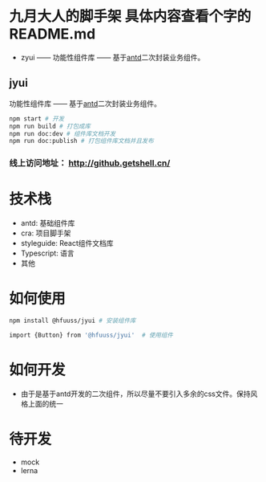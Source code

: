 # 九月大人的脚手架 具体内容查看个字的README.md
* zyui —— 功能性组件库 —— 基于[antd](https://ant.design)二次封装业务组件。

## jyui
功能性组件库 —— 基于[antd](https://ant.design)二次封装业务组件。

```bash
npm start # 开发
npm run build # 打包成库
npm run doc:dev # 组件库文档开发
npm run doc:publish # 打包组件库文档并且发布
```

### 线上访问地址： http://github.getshell.cn/
# 技术栈
* antd: 基础组件库
* cra: 项目脚手架
* styleguide: React组件文档库
* Typescript: 语言
* 其他
# 如何使用
```bash
npm install @hfuuss/jyui # 安装组件库

import {Button} from '@hfuuss/jyui'  # 使用组件
```
# 如何开发
* 由于是基于antd开发的二次组件，所以尽量不要引入多余的css文件。保持风格上面的统一

# 待开发
* mock
* lerna